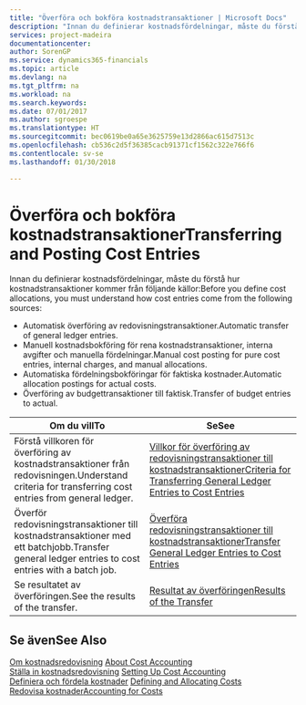 ```yaml
---
title: "Överföra och bokföra kostnadstransaktioner | Microsoft Docs"
description: "Innan du definierar kostnadsfördelningar, måste du förstå var kostnadstransaktioner kommer från."
services: project-madeira
documentationcenter: 
author: SorenGP
ms.service: dynamics365-financials
ms.topic: article
ms.devlang: na
ms.tgt_pltfrm: na
ms.workload: na
ms.search.keywords: 
ms.date: 07/01/2017
ms.author: sgroespe
ms.translationtype: HT
ms.sourcegitcommit: bec0619be0a65e3625759e13d2866ac615d7513c
ms.openlocfilehash: cb536c2d5f36385cacb91371cf1562c322e766f6
ms.contentlocale: sv-se
ms.lasthandoff: 01/30/2018

---
```

# <a name="transferring-and-posting-cost-entries"></a><span data-ttu-id="30374-103">Överföra och bokföra kostnadstransaktioner</span><span class="sxs-lookup"><span data-stu-id="30374-103">Transferring and Posting Cost Entries</span></span>
<span data-ttu-id="30374-104">Innan du definierar kostnadsfördelningar, måste du förstå hur kostnadstransaktioner kommer från följande källor:</span><span class="sxs-lookup"><span data-stu-id="30374-104">Before you define cost allocations, you must understand how cost entries come from the following sources:</span></span>  

-   <span data-ttu-id="30374-105">Automatisk överföring av redovisningstransaktioner.</span><span class="sxs-lookup"><span data-stu-id="30374-105">Automatic transfer of general ledger entries.</span></span>  
-   <span data-ttu-id="30374-106">Manuell kostnadsbokföring för rena kostnadstransaktioner, interna avgifter och manuella fördelningar.</span><span class="sxs-lookup"><span data-stu-id="30374-106">Manual cost posting for pure cost entries, internal charges, and manual allocations.</span></span>  
-   <span data-ttu-id="30374-107">Automatiska fördelningsbokföringar för faktiska kostnader.</span><span class="sxs-lookup"><span data-stu-id="30374-107">Automatic allocation postings for actual costs.</span></span>  
-   <span data-ttu-id="30374-108">Överföring av budgettransaktioner till faktisk.</span><span class="sxs-lookup"><span data-stu-id="30374-108">Transfer of budget entries to actual.</span></span>  

|<span data-ttu-id="30374-109">**Om du vill**</span><span class="sxs-lookup"><span data-stu-id="30374-109">**To**</span></span>|<span data-ttu-id="30374-110">**Se**</span><span class="sxs-lookup"><span data-stu-id="30374-110">**See**</span></span>|  
|------------|-------------|  
|<span data-ttu-id="30374-111">Förstå villkoren för överföring av kostnadstransaktioner från redovisningen.</span><span class="sxs-lookup"><span data-stu-id="30374-111">Understand criteria for transferring cost entries from general ledger.</span></span>|[<span data-ttu-id="30374-112">Villkor för överföring av redovisningstransaktioner till kostnadstransaktioner</span><span class="sxs-lookup"><span data-stu-id="30374-112">Criteria for Transferring General Ledger Entries to Cost Entries</span></span>](finance-criteria-for-transferring-general-ledger-entries-to-cost-entries.md)|  
|<span data-ttu-id="30374-113">Överför redovisningstransaktioner till kostnadstransaktioner med ett batchjobb.</span><span class="sxs-lookup"><span data-stu-id="30374-113">Transfer general ledger entries to cost entries with a batch job.</span></span>|[<span data-ttu-id="30374-114">Överföra redovisningstransaktioner till kostnadstransaktioner</span><span class="sxs-lookup"><span data-stu-id="30374-114">Transfer General Ledger Entries to Cost Entries</span></span>](finance-how-to-transfer-general-ledger-entries-to-cost-entries.md)|  
|<span data-ttu-id="30374-115">Se resultatet av överföringen.</span><span class="sxs-lookup"><span data-stu-id="30374-115">See the results of the transfer.</span></span>|[<span data-ttu-id="30374-116">Resultat av överföringen</span><span class="sxs-lookup"><span data-stu-id="30374-116">Results of the Transfer</span></span>](finance-results-of-the-transfer.md)|  

## <a name="see-also"></a><span data-ttu-id="30374-117">Se även</span><span class="sxs-lookup"><span data-stu-id="30374-117">See Also</span></span>  
 <span data-ttu-id="30374-118">[Om kostnadsredovisning](finance-about-cost-accounting.md) </span><span class="sxs-lookup"><span data-stu-id="30374-118">[About Cost Accounting](finance-about-cost-accounting.md) </span></span>  
 <span data-ttu-id="30374-119">[Ställa in kostnadsredovisning](finance-set-up-cost-accounting.md) </span><span class="sxs-lookup"><span data-stu-id="30374-119">[Setting Up Cost Accounting](finance-set-up-cost-accounting.md) </span></span>  
 <span data-ttu-id="30374-120">[Definiera och fördela kostnader](finance-define-and-allocate-costs.md) </span><span class="sxs-lookup"><span data-stu-id="30374-120">[Defining and Allocating Costs](finance-define-and-allocate-costs.md) </span></span>  
 [<span data-ttu-id="30374-121">Redovisa kostnader</span><span class="sxs-lookup"><span data-stu-id="30374-121">Accounting for Costs</span></span>](finance-manage-cost-accounting.md)


